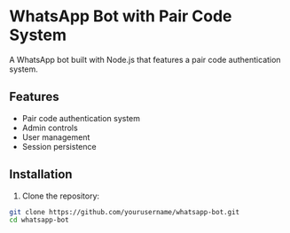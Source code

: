 # WhatsApp Bot with Pair Code System

A WhatsApp bot built with Node.js that features a pair code authentication system.

## Features

- Pair code authentication system
- Admin controls
- User management
- Session persistence

## Installation

1. Clone the repository:
```bash
git clone https://github.com/yourusername/whatsapp-bot.git
cd whatsapp-bot
